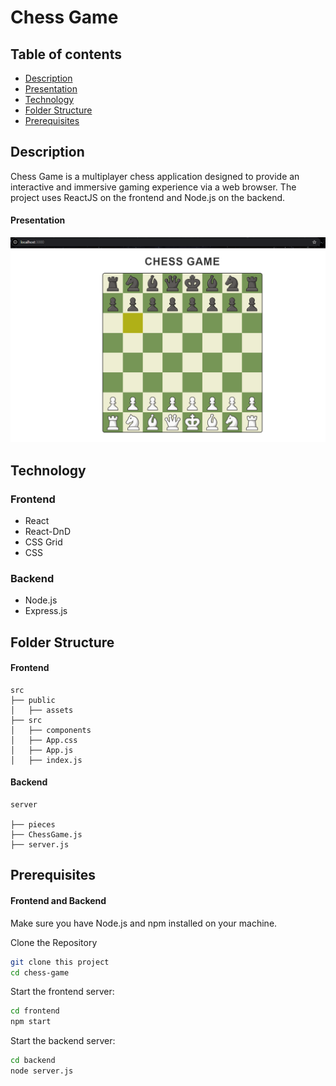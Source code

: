 # Chess Game

## Table of contents

- [Description](#description)
- [Presentation](#presentation)
- [Technology ](#technology)
- [Folder Structure](#folder-structure)
- [Prerequisites](#prerequisites)

## Description

Chess Game is a multiplayer chess application designed to provide an interactive and immersive gaming experience via a web browser. The project uses ReactJS on the frontend and Node.js on the backend.

#### Presentation

<p align="center"> 
  <img src="/frontend/public/assets/chessgame-presentation.PNG"  alt="Queue"/>
</p>

## Technology

### Frontend

- React
- React-DnD
- CSS Grid
- CSS

### Backend

- Node.js
- Express.js

## Folder Structure

#### Frontend

```
src
├── public
│   ├── assets
├── src
│   ├── components
│   ├── App.css
│   ├── App.js
│   ├── index.js
```

#### Backend

```
server

├── pieces
├── ChessGame.js
├── server.js

```

## Prerequisites

#### Frontend and Backend

Make sure you have Node.js and npm installed on your machine.

Clone the Repository

```bash
git clone this project
cd chess-game
```

Start the frontend server:

```bash
cd frontend
npm start
```

Start the backend server:

```bash
cd backend
node server.js
```
